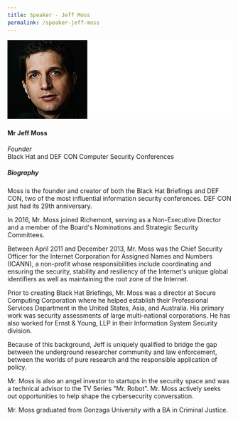 ```yaml
---
title: Speaker - Jeff Moss
permalink: /speaker-jeff-moss
---
```

![Jeff Moss](/images/speakers/Jeff-Moss.jpg)

#### **Mr Jeff Moss**

*Founder*  
Black Hat and DEF CON Computer Security Conferences

##### **Biography**

Moss is the founder and creator of both the Black Hat Briefings and DEF CON, two of the most influential information security conferences. DEF CON just had its 29th anniversary.

In 2016, Mr. Moss joined Richemont, serving as a Non-Executive Director and a member of the Board's Nominations and Strategic Security Committees. 

Between April 2011 and December 2013, Mr. Moss was the Chief Security Officer for the Internet Corporation for Assigned Names and Numbers (ICANN), a non-profit whose responsibilities include coordinating and ensuring the security, stability and resiliency of the Internet's unique global identifiers as well as maintaining the root zone of the Internet.

Prior to creating Black Hat Briefings, Mr. Moss was a director at Secure Computing Corporation where he helped establish their Professional Services Department in the United States, Asia, and Australia. His primary work was security assessments of large multi-national corporations. He has also worked for Ernst & Young, LLP in their Information System Security division. 

Because of this background, Jeff is uniquely qualified to bridge the gap between the underground researcher community and law enforcement, between the worlds of pure research and the responsible application of policy. 

Mr. Moss is also an angel investor to startups in the security space and was a technical advisor to the TV Series "Mr. Robot". Mr. Moss actively seeks out opportunities to help shape the cybersecurity conversation. 

Mr. Moss graduated from Gonzaga University with a BA in Criminal Justice.